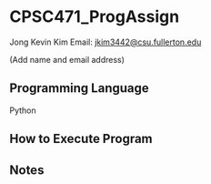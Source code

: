 # CPSC471_ProgAssign

Jong Kevin Kim
Email: jkim3442@csu.fullerton.edu

(Add name and email address)

## Programming Language

Python

## How to Execute Program

## Notes
